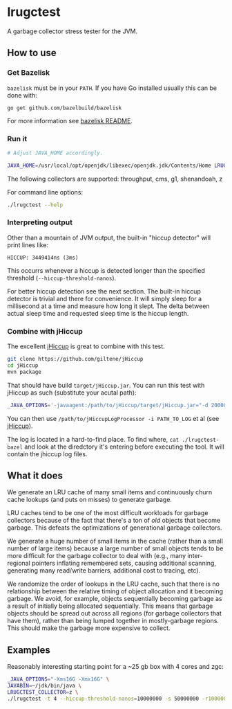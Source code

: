 # lrugctest

A garbage collector stress tester for the JVM.

## How to use

### Get Bazelisk

`bazelisk` must be in your `PATH`. If you have Go installed usually this can be done with:

```
go get github.com/bazelbuild/bazelisk
```

For more information see [bazelisk README](https://github.com/bazelbuild/bazelisk).

### Run it

```bash
# Adjust JAVA_HOME accordingly.

JAVA_HOME=/usr/local/opt/openjdk/libexec/openjdk.jdk/Contents/Home LRUGCTEST_COLLECTOR=g1 ./lrugctest
```

The following collectors are supported: throughput, cms, g1, shenandoah, z

For command line options:

```bash
./lrugctest --help
```

### Interpreting output

Other than a mountain of JVM output, the built-in "hiccup detector" will print lines like:

```
HICCUP: 3449414ns (3ms)
```

This occurrs whenever a hiccup is detected longer than the specified
threshold (`--hiccup-threshold-nanos`).

For better hiccup detection see the next section. The built-in hiccup
detector is trivial and there for convenience. It will simply sleep
for a millisecond at a time and measure how long it slept. The delta
between actual sleep time and requested sleep time is the hiccup
length.

### Combine with jHiccup

The excellent [jHiccup](https://github.com/giltene/jHiccup) is great to combine with this test.

```bash
git clone https://github.com/giltene/jHiccup
cd jHiccup
mvn package
```

That should have build `target/jHiccup.jar`. You can run this test
with jHiccup as such (substitute your acutal path):

```bash
_JAVA_OPTIONS='-javaagent:/path/to/jHiccup/target/jHiccup.jar="-d 20000 -i 1000"' LRUGCTEST_COLLECTOR=g1 ./lrugctest
```

You can then use `/path/to/jHiccupLogProcessor -i PATH_TO_LOG` et al
(see [jHiccup](https://github.com/giltene/jHiccup)).

The log is located in a hard-to-find place. To find where, `cat
./lrugctest-bazel` and look at the diredctory it's entering before
executing the tool. It will contain the jhiccup log files.

## What it does

We generate an LRU cache of many small items and continuously churn
cache lookups (and puts on misses) to generate garbage.

LRU caches tend to be one of the most difficult workloads for garbage
collectors because of the fact that there's a ton of *old* objects
that become garbage. This defeats the optimizations of generational
garbage collectors.

We generate a huge number of small items in the cache (rather than a
small number of large items) because a large number of small objects
tends to be more difficult for the garbage collector to deal with
(e.g., many inter-regional pointers inflating remembered sets, causing
additional scanning, generating many read/write barriers, additional
cost to tracing, etc).

We randomize the order of lookups in the LRU cache, such that there is
no relationship between the relative timing of object allocation and
it becoming garbage. We avoid, for example, objects sequentially
becoming garbage as a result of initially being allocated
sequentially. This means that garbage objects should be spread out
across all regions (for garbage collectors that have them), rather
than being lumped together in mostly-garbage regions. This should make
the garbage more expensive to collect.

## Examples

Reasonably interesting starting point for a ~25 gb box with 4 cores
and zgc:

```bash
_JAVA_OPTIONS="-Xms16G -Xmx16G" \
JAVABIN=~/jdk/bin/java \
LRUGCTEST_COLLECTOR=z \
./lrugctest -t 4 --hiccup-threshold-nanos=10000000 -s 50000000 -r1000000
```
